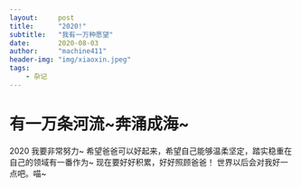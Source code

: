 ```yaml
---
layout:     post
title:      "2020!"
subtitle:   "我有一万种愿望"
date:       2020-08-03 
author:     "machine411"
header-img: "img/xiaoxin.jpeg"
tags:
    - 杂记
---
```


# 有一万条河流~奔涌成海~


2020 我要非常努力~
希望爸爸可以好起来，希望自己能够温柔坚定，踏实稳重在自己的领域有一番作为~
现在要好好积累，好好照顾爸爸！
世界以后会对我好一点吧。喵~

